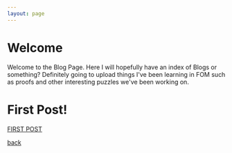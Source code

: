 ```yaml
---
layout: page
---
```


# Welcome
Welcome to the Blog Page. Here I will hopefully have an index of Blogs or something? Definitely going to upload things I've been learning in FOM such as proofs and other interesting 
puzzles we've been working on. <br/>

# First Post!
[FIRST POST](_posts/2022-February-23rd-First.html)

[back](./)

